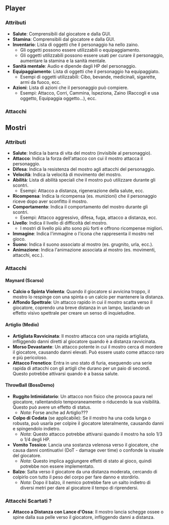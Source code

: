 ## Player
### Attributi
- **Salute**: Comprensibili dal giocatore e dalla GUI.
- **Stamina**: Comprensibili dal giocatore e dalla GUI.
- **Inventario**: Lista di oggetti che il personaggio ha nello zaino.
  - Gli oggetti possono essere utilizzabili o equipaggiamento.
  - Gli oggetti utilizzabili possono essere usati per curare il personaggio, aumentare la stamina e la sanità mentale.
- **Sanità mentale**: Audio e dipende dagli HP del personaggio.
- **Equipaggiamento**: Lista di oggetti che il personaggio ha equipaggiato.
  - Esempi di oggetti utilizzabili: Cibo, bevande, medicinali, sigarette, armi da fuoco, ecc.
- **Azioni**: Lista di azioni che il personaggio può compiere.
  - Esempi: Attacco, Corri, Cammina, Ispeziona, Zaino (Raccogli e usa oggetto, Equipaggia oggetto...), ecc.

### Attacchi

## Mostri
### Attributi
- **Salute**: Indica la barra di vita del mostro (invisibile al personaggio).
- **Attacco**: Indica la forza dell'attacco con cui il mostro attacca il personaggio.
- **Difesa**: Indica la resistenza del mostro agli attacchi del personaggio.
- **Velocità**: Indica la velocità di movimento del mostro.
- **Abilità**: Lista di abilità speciali che il mostro può utilizzare durante gli scontri.
  - Esempi: Attacco a distanza, rigenerazione della salute, ecc.
- **Ricompensa**: Indica la ricompensa (es. munizioni) che il personaggio riceve dopo aver sconfitto il mostro.
- **Comportamento**: Indica il comportamento del mostro durante gli scontri.
  - Esempi: Attacco aggressivo, difesa, fuga, attacco a distanza, ecc.
- **Livello**: Indica il livello di difficoltà del mostro.
  - I mostri di livello più alto sono più forti e offrono ricompense migliori.
- **Immagine**: Indica l'immagine o l'icona che rappresenta il mostro nel gioco.
- **Suono**: Indica il suono associato al mostro (es. grugnito, urla, ecc.).
- **Animazione**: Indica l'animazione associata al mostro (es. movimenti, attacchi, ecc.).

### Attacchi
#### Maynard (Scarso)
- **Calcio o Spinta Violenta**: Quando il giocatore si avvicina troppo, il mostro lo respinge con una spinta o un calcio per mantenere la distanza.
- **Affondo Spettrale**: Un attacco rapido in cui il mostro scatta verso il giocatore, coprendo una breve distanza in un lampo, lasciando un effetto visivo spettrale per creare un senso di inquietudine.

#### Artiglio (Medio)
- **Artigliata Ravvicinata**: Il mostro attacca con una rapida artigliata, infliggendo danni diretti al giocatore quando è a distanza ravvicinata.
- **Morso Devastante**: Un attacco potente in cui il mostro cerca di mordere il giocatore, causando danni elevati. Può essere usato come attacco raro e più pericoloso.
- **Attacco Frenetico**: Entra in uno stato di furia, eseguendo una serie rapida di attacchi con gli artigli che durano per un paio di secondi. Questo potrebbe attivarsi quando è a bassa salute.

#### ThrowBall (BossDemo)
- **Ruggito Intimidatorio**: Un attacco non fisico che provoca paura nel giocatore, rallentandolo temporaneamente o riducendo la sua visibilità. Questo può avere un effetto di status.
  - *Nota*: Forse anche ad Artiglio???
- **Colpo di Codata** (se applicabile): Se il mostro ha una coda lunga o robusta, può usarla per colpire il giocatore lateralmente, causando danni e spingendolo indietro.
  - *Nota*: Questo attacco potrebbe attivarsi quando il mostro ha solo 1/3 o 1/4 degli HP.
- **Vomito Tossico**: Lancia una sostanza velenosa verso il giocatore, che causa danni continuativi (DoT - damage over time) o confonde la visuale del giocatore.
  - *Nota*: Questo implica aggiungere effetti di stato al gioco, quindi potrebbe non essere implementato.
- **Balzo**: Salta verso il giocatore da una distanza moderata, cercando di colpirlo con tutto il peso del corpo per fare danno e stordirlo.
  - *Nota*: Dopo il balzo, il nemico potrebbe fare un salto indietro di diversi metri per dare al giocatore il tempo di riprendersi.

### Attacchi Scartati ?
- **Attacco a Distanza con Lance d'Ossa**: Il mostro lancia schegge ossee o spine dalla sua pelle verso il giocatore, infliggendo danni a distanza.
